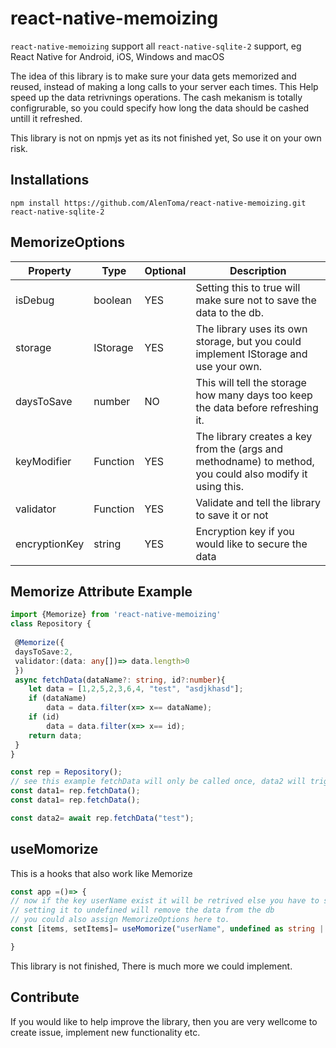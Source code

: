 # react-native-memoizing
`react-native-memoizing` support all `react-native-sqlite-2` support, eg React Native for Android, iOS, Windows and macOS

The idea of this library is to make sure your data gets memorized and reused, instead of making a long calls to your server each times. This Help speed up the data retrivnings operations. The cash mekanism is totally configrurable, so you could specify how long the data should be cashed untill it refreshed.

This library is not on npmjs yet as its not finished yet, So use it on your own risk.
## Installations 
`npm install https://github.com/AlenToma/react-native-memoizing.git react-native-sqlite-2`

## MemorizeOptions
| Property  | Type  | Optional | Description |
| --------- | ------| ------------ | ------------|             
| isDebug  | boolean  | YES  | Setting this to true will make sure not to save the data to the db.|
| storage  | IStorage | YES | The library uses its own storage, but you could implement IStorage and use your own.|
| daysToSave  | number  | NO  | This will tell the storage how many days too keep the data before refreshing it. |
| keyModifier  | Function<string>  | YES  | The library creates a key from the (args and methodname) to method, you could also modify it using this.|
| validator  | Function<boolean>  | YES  | Validate and tell the library to save it or not |
| encryptionKey  | string  | YES  | Encryption key if you would like to secure the data |

## Memorize Attribute Example
 ```ts
 import {Memorize} from 'react-native-memoizing'
 class Repository {
  
  @Memorize({
  daysToSave:2,
  validator:(data: any[])=> data.length>0
  })
  async fetchData(dataName?: string, id?:number){
     let data = [1,2,5,2,3,6,4, "test", "asdjkhasd"];
     if (dataName)
         data = data.filter(x=> x== dataName);
     if (id)
         data = data.filter(x=> x== id);
     return data;
  }
 }
 
 const rep = Repository();
 // see this example fetchData will only be called once, data2 will trigger fetchData as it has diffrient parameters.
 const data1= rep.fetchData();
 const data1= rep.fetchData();
 
 const data2= await rep.fetchData("test");
 ```
 
 ## useMomorize
 This is a hooks that also work like Memorize
 ```ts 
 const app =()=> {
 // now if the key userName exist it will be retrived else you have to setItems
 // setting it to undefined will remove the data from the db
 // you could also assign MemorizeOptions here to. 
 const [items, setItems]= useMomorize("userName", undefined as string | undefined);
 
 }
 ```
 
 This library is not finished, There is much more we could implement.
 
 ## Contribute
 If you would like to help improve the library, then you are very wellcome to create issue, implement new functionality etc.
 
